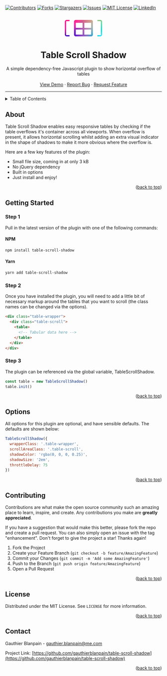 <!-- PROJECT SHIELDS -->
<!--
*** I'm using markdown "reference style" links for readability.
*** Reference links are enclosed in brackets [ ] instead of parentheses ( ).
*** See the bottom of this document for the declaration of the reference variables
*** for contributors-url, forks-url, etc. This is an optional, concise syntax you may use.
*** https://www.markdownguide.org/basic-syntax/#reference-style-links
-->

[![Contributors][contributors-shield]][contributors-url]
[![Forks][forks-shield]][forks-url]
[![Stargazers][stars-shield]][stars-url]
[![Issues][issues-shield]][issues-url]
[![MIT License][license-shield]][license-url]
[![LinkedIn][linkedin-shield]][linkedin-url]

<!-- PROJECT LOGO -->
<br />
<div align="center">
  <a href="https://github.com/gauthierblanpain/table-scroll-shadow">
    <img src="demo/images/logo.png" alt="Logo" width="120">
  </a>

<h1 align="center">Table Scroll Shadow</h1>

  <p align="center">
    A simple dependency-free Javascript plugin to show horizontal overflow of tables
    <br />
    <br />
    <a href="https://gauthierblanpain.github.io/table-scroll-shadow">View Demo</a>
    ·
    <a href="https://github.com/gauthierblanpain/table-scroll-shadow/issues">Report Bug</a>
    ·
    <a href="https://github.com/gauthierblanpain/table-scroll-shadow/issues">Request Feature</a>
  </p>
</div>

---

<!-- TABLE OF CONTENTS -->
<details>
  <summary>Table of Contents</summary>
  <ol>
    <li><a href="#about">About</a></li>
    <li><a href="#getting-started">Getting Started</a></li>
    <li><a href="#options">Options</a></li>
    <li><a href="#contributing">Contributing</a></li>
    <li><a href="#license">License</a></li>
    <li><a href="#contact">Contact</a></li>
  </ol>
</details>

<!-- ABOUT -->

## About

Table Scroll Shadow enables easy responsive tables by checking if the table overflows it's container across all viewports. When overflow is present, it allows  horizontal scrolling whilst adding an extra visual indicator in the shape of shadows to make it more obvious where the overflow is.

Here are a few key features of the plugin:

- Small file size, coming in at only 3 kB
- No jQuery dependency
- Built in options
- Just install and enjoy!

<p align="right">(<a href="#top">back to top</a>)</p>

<!-- GETTING STARTED -->

## Getting Started

### Step 1

Pull in the latest version of the plugin with one of the following commands:

#### NPM

```sh
npm install table-scroll-shadow
```

#### Yarn

```sh
yarn add table-scroll-shadow
```

### Step 2

Once you have installed the plugin, you will need to add a little bit of necessary markup around the tables that you want to scroll (the class names can be changed via the options).

```html
<div class="table-wrapper">
  <div class="table-scroll">
    <table>
      <!-- Tabular data here -->
    </table>
  </div>
</div>
```

### Step 3

The plugin can be referenced via the global variable, TableScrollShadow.

```js
const table = new TableScrollShadow()
table.init()
```

<p align="right">(<a href="#top">back to top</a>)</p>

<!-- OPTIONS -->

## Options

All options for this plugin are optional, and have sensible defaults. The defaults are shown below:

```js
TableScrollShadow({
  wrapperClass: '.table-wrapper',
  scrollAreaClass: '.table-scroll',
  shadowColor: 'rgba(0, 0, 0, 0.25)',
  shadowSize: '2em',
  throttleDelay: 75
})
```

<p align="right">(<a href="#top">back to top</a>)</p>

<!-- CONTRIBUTING -->

## Contributing

Contributions are what make the open source community such an amazing place to learn, inspire, and create. Any contributions you make are **greatly appreciated**.

If you have a suggestion that would make this better, please fork the repo and create a pull request. You can also simply open an issue with the tag "enhancement".
Don't forget to give the project a star! Thanks again!

1. Fork the Project
2. Create your Feature Branch (`git checkout -b feature/AmazingFeature`)
3. Commit your Changes (`git commit -m 'Add some AmazingFeature'`)
4. Push to the Branch (`git push origin feature/AmazingFeature`)
5. Open a Pull Request

<p align="right">(<a href="#top">back to top</a>)</p>

<!-- LICENSE -->

## License

Distributed under the MIT License. See `LICENSE` for more information.

<p align="right">(<a href="#top">back to top</a>)</p>

<!-- CONTACT -->

## Contact

Gauthier Blanpain - gauthier.blanpain@me.com

Project Link: [https://github.com/gauthierblanpain/table-scroll-shadow](https://github.com/gauthierblanpain/table-scroll-shadow)

<p align="right">(<a href="#top">back to top</a>)</p>

<!-- MARKDOWN LINKS & IMAGES -->
<!-- https://www.markdownguide.org/basic-syntax/#reference-style-links -->

[contributors-shield]: https://img.shields.io/github/contributors/gauthierblanpain/table-scroll-shadow.svg?style=for-the-badge
[contributors-url]: https://github.com/gauthierblanpain/table-scroll-shadow/graphs/contributors
[forks-shield]: https://img.shields.io/github/forks/gauthierblanpain/table-scroll-shadow.svg?style=for-the-badge
[forks-url]: https://github.com/gauthierblanpain/table-scroll-shadow/network/members
[stars-shield]: https://img.shields.io/github/stars/gauthierblanpain/table-scroll-shadow.svg?style=for-the-badge
[stars-url]: https://github.com/gauthierblanpain/table-scroll-shadow/stargazers
[issues-shield]: https://img.shields.io/github/issues/gauthierblanpain/table-scroll-shadow.svg?style=for-the-badge
[issues-url]: https://github.com/gauthierblanpain/table-scroll-shadow/issues
[license-shield]: https://img.shields.io/github/license/gauthierblanpain/table-scroll-shadow.svg?style=for-the-badge
[license-url]: https://github.com/gauthierblanpain/table-scroll-shadow/LICENSE
[linkedin-shield]: https://img.shields.io/badge/-LinkedIn-black.svg?style=for-the-badge&logo=linkedin&colorB=555
[linkedin-url]: https://www.linkedin.com/in/gauthier-blanpain-05b9a394/

